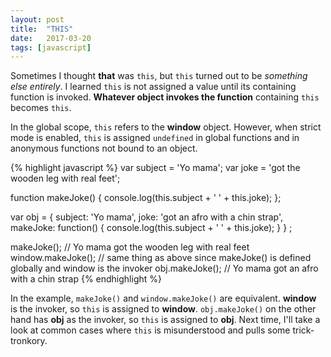 ```yaml
---
layout: post
title:  "THIS"
date:   2017-03-20
tags: [javascript]
---
```

Sometimes I thought **that** was `this`, but `this` turned out to be *something else entirely*. I learned `this` is not assigned a value until its containing function is invoked. **Whatever object invokes the function** containing `this` becomes `this`.

In the global scope, `this` refers to the **window** object. However, when strict mode is enabled,  `this` is assigned `undefined` in global functions and in anonymous functions not bound to an object.

{% highlight javascript %}
var subject = 'Yo mama';
var joke = 'got the wooden leg with real feet';

function makeJoke() {
  console.log(this.subject + ' ' + this.joke);
};

var obj = {
  subject: 'Yo mama',
  joke: 'got an afro with a chin strap',
  makeJoke: function() {
    console.log(this.subject + ' ' + this.joke);
  }
} ;

makeJoke(); // Yo mama got the wooden leg with real feet
window.makeJoke(); // same thing as above since makeJoke() is defined globally and window is the invoker
obj.makeJoke(); // Yo mama got an afro with a chin strap
{% endhighlight %}

In the example, `makeJoke()` and `window.makeJoke()` are equivalent. **window** is the invoker, so `this` is assigned to **window**. `obj.makeJoke()` on the other hand has **obj** as the invoker, so `this` is assigned to **obj**. Next time, I'll take a look at common cases where `this` is misunderstood and pulls some trick-tronkory. 